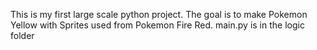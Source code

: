 This is my first large scale python project.  The goal is to make Pokemon Yellow with Sprites used from Pokemon Fire Red. main.py is in the logic folder
